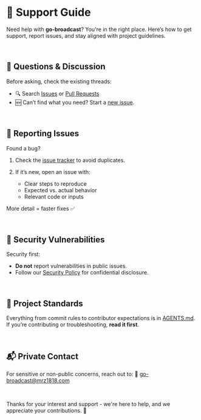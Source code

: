 # 🛟 Support Guide

Need help with **go-broadcast**? You're in the right place. Here’s how to get support, report issues, and stay aligned with project guidelines.

<br/>

## 💬 Questions & Discussion

Before asking, check the existing threads:

* 🔍 Search [Issues](https://github.com/mrz1836/go-broadcast/issues) or [Pull Requests](https://github.com/mrz1836/go-broadcast/pulls?q=is%3Apr+is%3Aopen+is%3Aclosed)
* 🆕 Can’t find what you need? Start a [new issue](https://github.com/mrz1836/go-broadcast/issues/new?template=question.yml).

<br/>

## 🐞 Reporting Issues

Found a bug?

1. Check the [issue tracker](https://github.com/mrz1836/go-broadcast/issues) to avoid duplicates.
2. If it’s new, open an issue with:

	* Clear steps to reproduce
	* Expected vs. actual behavior
	* Relevant code or inputs

More detail = faster fixes ✅

<br/>

## 🔐 Security Vulnerabilities

Security first:

* **Do not** report vulnerabilities in public issues.
* Follow our [Security Policy](SECURITY.md) for confidential disclosure.

<br/>

## 🧭 Project Standards

Everything from commit rules to contributor expectations is in [AGENTS.md](./AGENTS.md). If you’re contributing or troubleshooting, **read it first**.

<br/>

## 📬 Private Contact

For sensitive or non-public concerns, reach out to:
📧 [go-broadcast@mrz1818.com](mailto:go-broadcast@mrz1818.com)

<br/>

Thanks for your interest and support - we're here to help, and we appreciate your contributions. 🚀
